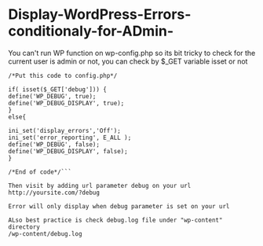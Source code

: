 # Display-WordPress-Errors-conditionaly-for-ADmin-

You can't run WP function on wp-config.php so its bit tricky to check for the current user is admin or not, 
you can check by $_GET variable isset or not 

```
/*Put this code to config.php*/

if( isset($_GET['debug'])) {
define('WP_DEBUG', true);
define('WP_DEBUG_DISPLAY', true);
}
else{

ini_set('display_errors','Off');
ini_set('error_reporting', E_ALL );
define('WP_DEBUG', false);
define('WP_DEBUG_DISPLAY', false);
}

/*End of code*/```

Then visit by adding url parameter debug on your url
http://yoursite.com/?debug

Error will only display when debug parameter is set on your url

ALso best practice is check debug.log file under "wp-content" directory
/wp-content/debug.log
